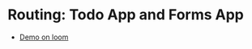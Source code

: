 # Routing: Todo App and Forms App
- [Demo on loom](https://loom.com/share/3bd924de81b94ab4bb32db6f4b229caa)
